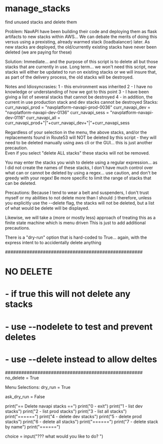 # manage_stacks
find unused stacks and delete them

Problem:
NavAPI have been building their code and deploying them as flask artifacts to new stacks within AWS...
We can debate the merits of doing this versus using a prexisting, already warmed stack (loadbalancer) later.
As new stacks are deployed, the old/currently existing stacks have never been deleted (we are paying for these) 

Solution:
Immediate... and the purpose of this script is to delete all but those stacks that are currently in use.
Long term... we won't need this script, new stacks will either be updated to run on existing stacks or we will insure that, as part of the delivery process, the old stacks will be destroyed.

Notes and Idiosyncrasies:
1 - this environment was inherited
2 - I have no knowledge or understanding of how we got to this point
3 - I have been giving a list of several stacks that cannot be destroyed
4 - in addition, the current in use production stack and dev stacks cannot be destroyed
Stacks:
curr_navapi_prod = "navplatform-navapi-prod-0036"
curr_navapi_dev  = "navplatform-navapi-dev-0136"
curr_navapi_sess = "navplatform-navapi-dev-0116"
curr_navapi_all  =  curr_navapi_prod+"|"+curr_navapi_dev+"|"+curr_navapi_sess

Regardless of your selection in the menu, the above stacks, and/or the replacements found in Route53 will NOT be deleted by this script - they will need to be deleted manually using aws cli or the GUI... this is just another precaution.  
Even if you select "delete ALL stacks" these stacks will not be removed.

You may enter the stacks you wish to delete using a regular expression... as I did not create the names of these stacks, I don't have much control over what can or cannot be deleted by using a regex... use caution, and don't be greedy with your regex!  Be more specific to limit the range of stacks that can be deleted.

Precautions:
Because I tend to wear a belt and suspenders, I don't trust myself or my abilities to not delete more than I should :)
therefore, unless you explicitly use the --delete flag, the stacks will not be deleted, but a list of what would be delete will be displayed.

Likewise, we will take a (more or mostly less) approach of treating this as a finite state machine which is menu driven
This is just to add additional precautions.

There is a "dry-run" option that is hard-coded to True... again, with the express intent to to accidentally delete anything

###################################################
# NO DELETE                                       #
#    - if true this will not delete any stacks    #
#    - use --nodelete to test and prevent deletes #
#    - use --delete instead to allow deltes       #
###################################################
no_delete = True

Menu Selections:
dry_run = True

  ask_dry_run = False

  print("== Delete navapi stacks ==")
  print("0 - exit")
  print("1 - list dev  stacks")
  print("2 - list prod stacks")
  print("3 - list all  stacks")
  print("======")
  print("4 - delete dev  stacks")
  print("5 - delete prod stacks")
  print("6 - delete all  stacks")
  print("======")
  print("7 - delete stack by name")
  print("======")

  choice = input("??? what would you like to do? ")


